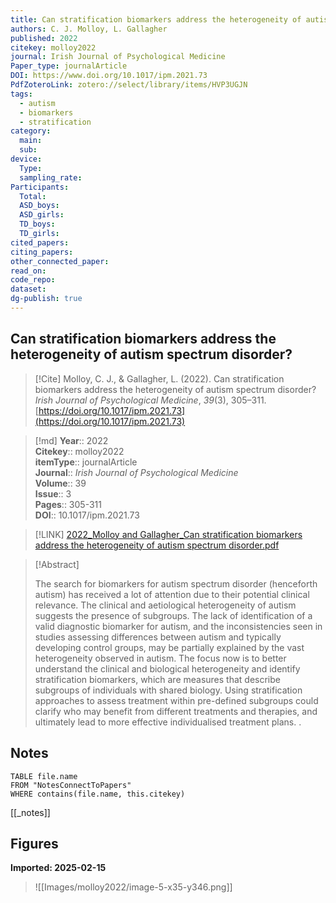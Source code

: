 ```yaml
---
title: Can stratification biomarkers address the heterogeneity of autism spectrum disorder?
authors: C. J. Molloy, L. Gallagher
published: 2022
citekey: molloy2022
journal: Irish Journal of Psychological Medicine
Paper_type: journalArticle
DOI: https://www.doi.org/10.1017/ipm.2021.73
PdfZoteroLink: zotero://select/library/items/HVP3UGJN
tags:
  - autism
  - biomarkers
  - stratification
category:
  main: 
  sub: 
device:
  Type: 
  sampling_rate: 
Participants:
  Total: 
  ASD_boys: 
  ASD_girls: 
  TD_boys: 
  TD_girls: 
cited_papers: 
citing_papers: 
other_connected_paper: 
read_on: 
code_repo: 
dataset: 
dg-publish: true
---
```


## Can stratification biomarkers address the heterogeneity of autism spectrum disorder?

> [!Cite]
> Molloy, C. J., & Gallagher, L. (2022). Can stratification biomarkers address the heterogeneity of autism spectrum disorder? _Irish Journal of Psychological Medicine_, _39_(3), 305–311. [https://doi.org/10.1017/ipm.2021.73](https://doi.org/10.1017/ipm.2021.73)


>[!md]
> **Year**:: 2022   
> **Citekey**:: molloy2022  
> **itemType**:: journalArticle  
> **Journal**:: *Irish Journal of Psychological Medicine*  
> **Volume**:: 39  
> **Issue**:: 3   
> **Pages**:: 305-311  
> **DOI**:: 10.1017/ipm.2021.73    

> [!LINK] 
> [2022_Molloy and Gallagher_Can stratification biomarkers address the heterogeneity of autism spectrum disorder.pdf](zotero://select/library/items/5RTF2GCT)

> [!Abstract]
>
> The search for biomarkers for autism spectrum disorder (henceforth autism) has received a lot of attention due to their potential clinical relevance. The clinical and aetiological heterogeneity of autism suggests the presence of subgroups. The lack of identification of a valid diagnostic biomarker for autism, and the inconsistencies seen in studies assessing differences between autism and typically developing control groups, may be partially explained by the vast heterogeneity observed in autism. The focus now is to better understand the clinical and biological heterogeneity and identify stratification biomarkers, which are measures that describe subgroups of individuals with shared biology. Using stratification approaches to assess treatment within pre-defined subgroups could clarify who may benefit from different treatments and therapies, and ultimately lead to more effective individualised treatment plans.
>.
> 


## Notes

```dataview 
TABLE file.name 
FROM "NotesConnectToPapers" 
WHERE contains(file.name, this.citekey)
```

[[_notes]]

## Figures

**Imported: 2025-02-15**

> ![[Images/molloy2022/image-5-x35-y346.png]]